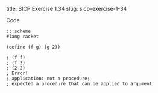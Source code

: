 title: SICP Exercise 1.34
slug: sicp-exercise-1-34

Code
```
:::scheme
#lang racket

(define (f g) (g 2))

; (f f)
; (f 2)
; (2 2)
; Error!
; application: not a procedure;
; expected a procedure that can be applied to argument
```

